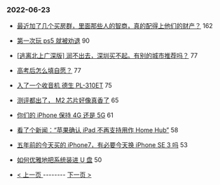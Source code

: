 ### 2022-06-23 
- [最近加了几个买房群，里面那些人的智商，真的配得上他们的财产？](https://www.v2ex.com/t/861583) 162
- [第一次玩 ps5 就被劝退](https://www.v2ex.com/t/861566) 90
- [[逃离北上广深版] 润不出去，深圳买不起。有别的城市推荐吗？](https://www.v2ex.com/t/861578) 77
- [高考后怎么填自愿？](https://www.v2ex.com/t/861619) 77
- [入了一个收音机 德生 PL-310ET](https://www.v2ex.com/t/861477) 75
- [测评都出了， M2 芯片好像真香了](https://www.v2ex.com/t/861519) 65
- [你们的 iPhone 保持 4G 还是 5G](https://www.v2ex.com/t/861580) 61
- [看了个新闻：“苹果确认 iPad 不再支持用作 Home Hub”](https://www.v2ex.com/t/861570) 58
- [五年前的今天买的 iPhone7，有必要今天换 iPhone SE 3 吗](https://www.v2ex.com/t/861497) 53
- [如何优雅地把系统装进 U 盘](https://www.v2ex.com/t/861536) 50 

- [ < 上一页 ](https://github.com/able8/v2ex-hot-record/blob/master/2022-06-22.md) -------- [ 下一页 > ](https://github.com/able8/v2ex-hot-record/blob/master/2022-06-24.md)